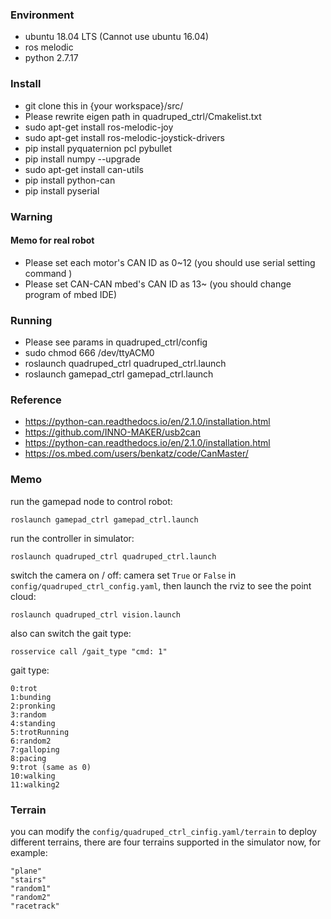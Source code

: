 ### Environment
- ubuntu 18.04 LTS (Cannot use ubuntu 16.04)
- ros melodic
- python 2.7.17


### Install
- git clone this in {your workspace}/src/  
- Please rewrite eigen path in quadruped_ctrl/Cmakelist.txt
- sudo apt-get install ros-melodic-joy
- sudo apt-get install ros-melodic-joystick-drivers
- pip install pyquaternion pcl pybullet
- pip install numpy --upgrade
- sudo apt-get install can-utils 
- pip install python-can 
- pip install pyserial 

### Warning
#### Memo for real robot
- Please set each motor's CAN ID as 0~12 (you should use serial setting command )
- Please set CAN-CAN mbed's CAN ID as 13~ (you should change program of mbed IDE)


### Running
- Please see params in quadruped_ctrl/config
- sudo chmod 666 /dev/ttyACM0
- roslaunch quadruped_ctrl quadruped_ctrl.launch
- roslaunch gamepad_ctrl gamepad_ctrl.launch

### Reference
- https://python-can.readthedocs.io/en/2.1.0/installation.html
- https://github.com/INNO-MAKER/usb2can
- https://python-can.readthedocs.io/en/2.1.0/installation.html
- https://os.mbed.com/users/benkatz/code/CanMaster/




### Memo
run the gamepad node to control robot:
```
roslaunch gamepad_ctrl gamepad_ctrl.launch
```
run the controller in simulator:  
```
roslaunch quadruped_ctrl quadruped_ctrl.launch
```

switch the camera on / off:
camera set ```True``` or ```False``` in ```config/quadruped_ctrl_config.yaml```, then launch the rviz to see the point cloud:
```
roslaunch quadruped_ctrl vision.launch
```

also can switch the gait type:  
```
rosservice call /gait_type "cmd: 1"
```

gait type:
```
0:trot
1:bunding
2:pronking
3:random
4:standing
5:trotRunning
6:random2
7:galloping
8:pacing
9:trot (same as 0)
10:walking
11:walking2
```


### Terrain
you can modify the ```config/quadruped_ctrl_cinfig.yaml/terrain``` to deploy different terrains, there are four terrains supported in the simulator now, for example:
```
"plane"
"stairs"
"random1"
"random2"
"racetrack"
```